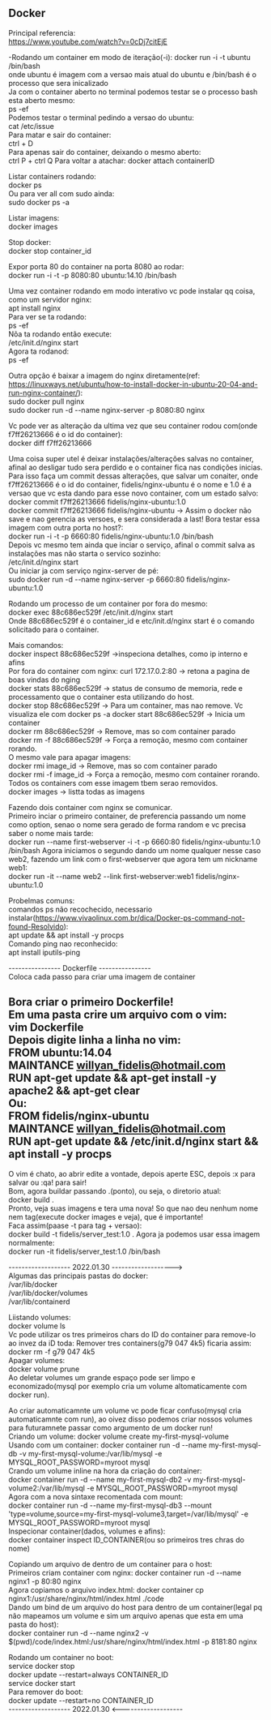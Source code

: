 ## Docker
  
Principal referencia:  
https://www.youtube.com/watch?v=0cDj7citEjE  
  
-Rodando um container em modo de iteração(-i):
docker run -i -t ubuntu /bin/bash  
onde ubuntu é imagem com a versao mais atual do ubuntu e /bin/bash é o processo que sera inicalizado  
Ja com o container aberto no terminal podemos testar se o processo bash esta aberto mesmo:  
ps -ef  
Podemos testar o terminal pedindo a versao do ubuntu:  
cat /etc/issue  
Para matar e sair do container:  
ctrl + D  
Para apenas sair do container, deixando o mesmo aberto:  
ctrl P + ctrl Q
Para voltar a atachar:
docker attach containerID

Listar containers rodando:  
docker ps  
Ou para ver all com  sudo ainda:  
sudo docker ps -a  
  
Listar imagens:  
docker images 

Stop docker:  
docker stop container_id  

Expor porta 80 do container na porta 8080 ao rodar:  
docker run -i -t -p 8080:80 ubuntu:14.10 /bin/bash  
  
Uma vez container rodando em modo interativo vc pode instalar qq coisa, como um servidor nginx:  
apt install nginx  
Para ver se ta rodando:  
ps -ef  
Nõa ta rodando então execute:  
/etc/init.d/nginx start  
Agora ta rodanod:  
ps -ef  
  
Outra opção é baixar a imagem do nginx diretamente(ref: https://linuxways.net/ubuntu/how-to-install-docker-in-ubuntu-20-04-and-run-nginx-container/):  
sudo docker pull nginx  
sudo docker run -d --name nginx-server -p 8080:80 nginx  
  
Vc pode ver as alteração da ultima vez que seu container rodou com(onde f7ff26213666 é o id do container):  
docker diff f7ff26213666  
  
Uma coisa super utel é deixar instalações/alterações salvas no container, afinal ao desligar tudo sera perdido e o container fica nas condições inicias.  
Para isso faça um commit dessas alterações, que salvar um conaiter, onde f7ff26213666 é o id do container, fidelis/nginx-ubuntu é o nome e 1.0 é a versao que vc esta dando para esse novo container, com um estado salvo:  
docker commit f7ff26213666 fidelis/nginx-ubuntu:1.0  
docker commit f7ff26213666 fidelis/nginx-ubuntu -> Assim o docker não save e nao gerencia as versoes, e sera considerada a last!
Bora testar essa imagem com outra porta no host?:  
docker run -i -t -p 6660:80 fidelis/nginx-ubuntu:1.0 /bin/bash  
Depois vc mesmo tem ainda que inciar o serviço, afinal o commit salva as instalações mas não starta o servico sozinho:  
/etc/init.d/nginx start  
Ou iniciar ja com serviço nginx-server de pé:  
sudo docker run -d --name nginx-server -p 6660:80 fidelis/nginx-ubuntu:1.0  
  
Rodando um processo de um container por fora do mesmo:  
docker exec 88c686ec529f /etc/init.d/nginx start  
Onde 88c686ec529f é o container_id e etc/init.d/nginx start é o comando solicitado para o container.  
  
Mais comandos:  
docker inspect 88c686ec529f ->inspeciona detalhes, como ip interno e afins  
Por fora do container com nginx: curl 172.17.0.2:80 -> retona a pagina de boas vindas do nging  
docker stats 88c686ec529f -> status de consumo de memoria, rede e processamento que o container esta utilizando do host.  
docker stop 88c686ec529f -> Para um container, mas nao remove. Vc visualiza ele com docker ps -a
docker start 88c686ec529f -> Inicia um container  
docker rm 88c686ec529f -> Remove, mas so com container parado  
docker rm -f 88c686ec529f -> Força a remoção, mesmo com container rorando.  
O mesmo vale para apagar imagens:  
docker rmi image_id -> Remove, mas so com container parado  
docker rmi -f image_id -> Força a remoção, mesmo com container rorando.  
Todos os containers com esse imagem tbem serao removidos.  
docker images -> listta todas as imagens  
  
Fazendo dois container com nginx se comunicar.  
Primeiro inciar o primeiro container, de preferencia passando um nome como option, senao o nome sera gerado de forma random e vc precisa saber o nome mais tarde:  
docker run --name first-webserver -i -t -p 6660:80 fidelis/nginx-ubuntu:1.0 /bin/bash
Agora iniciamos o segundo dando um nome qualquer nesse caso web2, fazendo um link com o first-webserver que agora tem um nickname web1:  
docker run -it --name web2 --link first-webserver:web1 fidelis/nginx-ubuntu:1.0

Probelmas comuns:  
comandos ps não recochecido, necessario instalar(https://www.vivaolinux.com.br/dica/Docker-ps-command-not-found-Resolvido):  
apt update && apt install -y procps  
Comando ping nao reconhecido:  
apt install iputils-ping  
  
---------------- Dockerfile ----------------  
Coloca cada passo para criar uma imagem de container  
  
Bora criar o primeiro Dockerfile!  
Em uma pasta crire um arquivo com o vim:  
vim Dockerfile  
Depois digite linha a linha no vim:  
FROM ubuntu:14.04  
MAINTANCE willyan_fidelis@hotmail.com  
RUN apt-get update && apt-get install -y apache2 && apt-get clear  
Ou:  
FROM fidelis/nginx-ubuntu  
MAINTANCE willyan_fidelis@hotmail.com  
RUN apt-get update && /etc/init.d/nginx start && apt install -y procps
  ------  
O vim é chato, ao abrir edite a vontade, depois aperte ESC, depois :x para salvar ou :qa! para sair!  
Bom, agora buildar passando .(ponto), ou seja, o diretorio atual:  
docker build .  
Pronto, veja suas imagens e tera uma nova! So que nao deu nenhum nome nem tag(execute docker images e veja), que é importante!  
Faca assim(paase -t para tag + versao):  
docker build -t fidelis/server_test:1.0 .
Agora ja podemos usar essa imagem normalmente:  
docker run -it fidelis/server_test:1.0 /bin/bash  


------------------- 2022.01.30 ------------------->  
Algumas das principais pastas do docker:  
/var/lib/docker  
/var/lib/docker/volumes  
/var/lib/containerd  
  
Liistando volumes:  
docker volume ls  
Vc pode utilizar os tres primeiros chars do ID do container para remove-lo ao invez da iD toda:
Remover tres containers(g79  047 4k5) ficaria assim: docker rm -f g79  047 4k5  
Apagar volumes:  
docker volume prune  
Ao deletar volumes um grande espaço pode ser limpo e economizado(mysql por exemplo cria um volume altomaticamente com docker run).  
  
Ao criar automaticamnte um volume vc pode ficar confuso(mysql cria automaticamnte com run), ao oivez disso podemos criar nossos volumes para futuramnete passar como argumento de um docker run!  
Criando um volume: docker volume create my-first-mysql-volume  
Usando com um container: docker container run -d --name my-first-mysql-db -v my-first-mysql-volume:/var/lib/mysql -e MYSQL_ROOT_PASSWORD=myroot mysql  
Crando um volume inline na hora da criação do container:  
docker container run -d --name my-first-mysql-db2 -v my-first-mysql-volume2:/var/lib/mysql -e MYSQL_ROOT_PASSWORD=myroot mysql  
Agora com a nova sintaxe recomentada com mount:  
docker container run -d --name my-first-mysql-db3 --mount 'type=volume,source=my-first-mysql-volume3,target=/var/lib/mysql' -e MYSQL_ROOT_PASSWORD=myroot mysql  
Inspecionar container(dados, volumes e afins):  
docker container inspect ID_CONTAINER(ou so primeiros tres chras do nome)  
  
Copiando um arquivo de dentro de um container para o host:  
Primeiros criam container com nginx: docker container run -d --name nginx1 -p 80:80 nginx  
Agora copiamos o arquivo index.html: docker container cp nginx1:/usr/share/nginx/html/index.html ./code  
Dando um bind de um arquivo do host para dentro de um container(legal pq não mapeamos um volume e sim um arquivo apenas que esta em uma pasta do host):  
docker container run -d --name nginx2 -v $(pwd)/code/index.html:/usr/share/nginx/html/index.html -p 8181:80 nginx  
  
Rodando um container no boot:  
service docker stop  
docker update --restart=always CONTAINER_ID  
service docker start  
Para remover do boot:  
docker update --restart=no CONTAINER_ID  
------------------- 2022.01.30 <-------------------  
